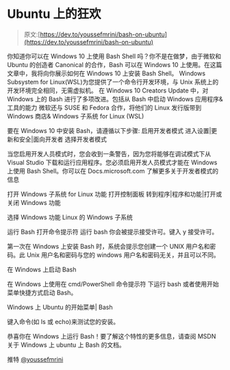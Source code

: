# Ubuntu 上的狂欢

> 原文:[https://dev.to/youssefmrini/bash-on-ubuntu](https://dev.to/youssefmrini/bash-on-ubuntu)

你知道你可以在 Windows 10 上使用 Bash Shell 吗？你不是在做梦，由于微软和 Ubuntu 的创造者 Canonical 的合作，Bash 可以在 Windows 10 上使用。在这篇文章中，我将向你展示如何在 Windows 10 上安装 Bash Shell。
Windows Subsystem for Linux(WSL)为您提供了一个命令行开发环境，与 Unix 系统上的开发环境完全相同，无需虚拟机。
在 Windows 10 Creators Update 中，对 Windows 上的 Bash 进行了多项改进。包括从 Bash 中启动 Windows 应用程序&工具的能力
微软还与 SUSE 和 Fedora 合作，将他们的 Linux 发行版带到 Windows 商店& Windows 子系统 for Linux (WSL)

要在 Windows 10 中安装 Bash，请遵循以下步骤:
启用开发者模式
进入设置|更新和安全|面向开发者
选择开发者模式

当您启用开发人员模式时，您会收到一条警告，因为您将能够在调试模式下从 Visual Studio 下载和运行应用程序。您必须启用开发人员模式才能在 Windows 上使用 Bash Shell。你可以在 Docs.microsoft.com 了解更多关于开发者模式的信息

打开 Windows 子系统 for Linux 功能
打开控制面板
转到程序|程序和功能|打开或关闭 Windows 功能

选择 Windows 功能 Linux 的 Windows 子系统

运行 Bash
打开命令提示符
运行 bash
你会被提示接受许可。键入 y 接受许可。

第一次在 Windows 上安装 Bash 时，系统会提示您创建一个 UNIX 用户名和密码。此 Unix 用户名和密码与您的 windows 用户名和密码无关，并且可以不同。

在 Windows 上启动 Bash

在 Windows 上使用在 cmd/PowerShell 命令提示符
下运行 bash 或者使用开始菜单快捷方式启动 Bash。

Windows 上 Ubuntu 的开始菜单| Bash

键入命令(如 ls 或 echo)来测试您的安装。

恭喜你在 Windows 上运行 Bash！要了解这个特性的更多信息，请查阅 MSDN 关于 Windows 上 ubuntu 上 Bash 的文档。

推特 [@youssefmrini](https://dev.to/youssefmrini)